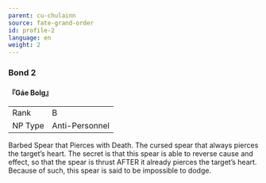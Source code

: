 ```yaml
---
parent: cu-chulainn
source: fate-grand-order
id: profile-2
language: en
weight: 2
---
```


### Bond 2

#### 『Gáe Bolg』

<table>
  <tr><td>Rank</td><td>B</td></tr>
  <tr><td>NP Type</td><td>Anti-Personnel</td></tr>
</table>

Barbed Spear that Pierces with Death.
The cursed spear that always pierces the target’s heart.
The secret is that this spear is able to reverse cause and effect, so that the spear is thrust AFTER it already pierces the target’s heart.
Because of such, this spear is said to be impossible to dodge.
